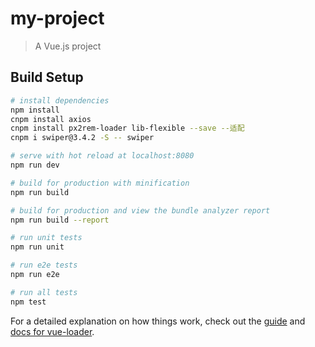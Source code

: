 # my-project

> A Vue.js project

## Build Setup

``` bash
# install dependencies
npm install 
cnpm install axios 
cnpm install px2rem-loader lib-flexible --save --适配
cnpm i swiper@3.4.2 -S -- swiper

# serve with hot reload at localhost:8080
npm run dev

# build for production with minification
npm run build

# build for production and view the bundle analyzer report
npm run build --report

# run unit tests
npm run unit

# run e2e tests
npm run e2e

# run all tests
npm test
```

For a detailed explanation on how things work, check out the [guide](http://vuejs-templates.github.io/webpack/) and [docs for vue-loader](http://vuejs.github.io/vue-loader).
